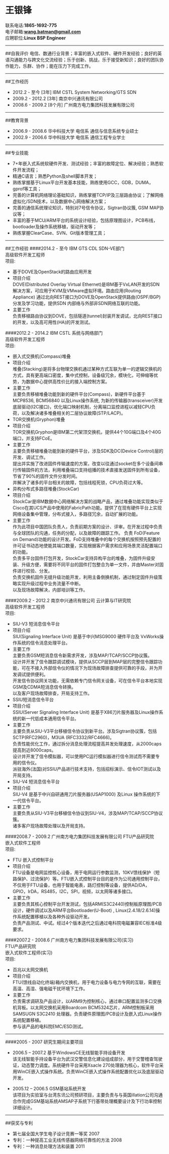王银锋
===============
联系电话:**1865-1692-775**  
电子邮箱:**wang.batman@gmail.com**  
应聘职位:**Linux BSP Engineer**  

_____________________________

##自我评价
电信、数通行业背景；丰富的嵌入式软件、硬件开发经验；良好的英语沟通能力与跨文化交流经验；乐于创新、挑战，乐于接受新知识；良好的团队协作能力，乐群、协作；能在压力下完成工作。  

___________________________

##工作经历
- 2012.2 -  至今 [3年] IBM CSTL System Networking/GTS SDN 
- 2009.2 - 2012.2  [3年] 南京中兴通讯有限公司
- 2008.6 - 2009.2  [8个月] 广州南方电力集团科技发展有限公司  

______________________________

##教育背景
 - 2006.9 - 2008.6 华中科技大学 电信系 通信与信息系统专业硕士  
 - 2002.9 - 2006.6 华中科技大学 电信系 通信工程专业学士  

______________________________ 

##专业技能
- 7+年嵌入式系统软硬件开发、测试经验；丰富的故障定位、解决经验；熟悉软件开发流程；
- 精通C语言；熟悉Python及shell脚本开发；
- 熟练掌握基于Linux平台开发基本技能，熟练使用GCC，GDB，DUMA，gprof等工具；
- 完善的计算机网络理论基础知识，熟练掌握TCP/IP及三层路由协议；了解网络虚拟化/SDN技术，以及数据中心网络解决方案；
- 完善的通信系统理论知识，特别对7号信令协议，Sigtran协议簇, GSM MAP协议等；
- 丰富的基于MCU/ARM平台的系统设计经验，包括原理图设计，PCB布线，bootloader及操作系统移植，驱动开发等；
- 熟练掌握ClearCase、SVN、Git版本管理工具；  

_______________________________

##工作经验
####2014.2  -  至今 IBM GTS CDL
SDN-VE部门  
高级软件开发工程师  
项目:   

- 基于DOVE及OpenStack的路由应用开发  
 - 项目介绍  
DOVE(Distributed Overlay Virtual Ethernet)是IBM基于VxLAN开发的SDN解决方案，可应用于KVM及VMware虚拟环境。路由应用(Routing Appliance) 通过北向REST接口为DOVE及OpenStack提供路由(OSPF/BGP)分发及学习功能，提供SDN 内部络与外部非SDN网络互联的功能。  
 - 主要工作  
负责移植路由协议到DOVE，包括隧道(tunnel)封装开发调试，北向REST接口的开发，以及高可用性(HA)的开发测试。  


####2012.2  -  2014.2 IBM CSTL
系统与网络部门  
高级软件开发工程师  
项目:  

- 嵌入式交换机(Compass)堆叠  
 - 项目介绍   
堆叠(Stacking)是将多台物理交换机通过某种方式互联为单一的逻辑交换机的方式，具有更高端口密度，集中式控制，设备级冗余，模块化，可伸缩等优势，为数据中心提供高性价比的接入端控制方案。  
 - 主要工作  
主要负责移植堆叠功能到新的硬件平台(Compass)，新硬件平台基于MCP8536, BCM56840 以及Linux操作系统, 为新的传输器(transceiver)开发底层驱动(I2C接口)，优化端口映射机制，分离端口监控进程以减轻CPU负荷，以及解决诸多堆叠相关的二层协议故障(STP/LACP)。  
- TOR交换机(Gryphon)堆叠  
 - 项目介绍  
TOR交换机Gryphon是IBM第二代架顶交换机，提供44个10G端口及4个40G端口，并支持FCoE。  
 - 主要工作  
主要负责移植堆叠功能到新的硬件平台，涉及SDK及DC(Device Control)层的开发、调试工作。  
提出并实施了改进固件传输速度的方案，改变以往通过socket在多个设备间串行传输固件的方法，利用堆叠端口支持组播的技术直接发送固件到所有设备，节省了90%的固件文件分发时间。  
并解决了诸多的平台相关的故障，包括线程死锁，CPU负荷过大等。  
- 异构分布式多路径堆叠(StockCar)  
 - 项目介绍   
StockCar是IBM数据中心网络解决方案的战略产品，通过堆叠功能实现类似于Cisco在其UCS产品中使用的FabricPath功能。提供了在现有硬件平台上实现网络设备集中管理，分布式接入，多路径冗余，自动扩展的功能。  
 - 主要工作  
作为此项目中国团队负责人，负责前期方案的设计、评审。在开发过程中负责与全球团队的沟通，任务的分配，以及故障的跟踪工作。
负责 FoD(Feature on Demand)功能的设计开发。FoD支持堆叠中的每个交换机按照预先配置的许可证书动态地使能其端口数量，实现根据客户需求和应用场景灵活配置端口的功能。  
负责多平台固件打包开发，StockCar支持异构平台的堆叠，为固件升级安装、升级方便，需要将不同平台的固件打包整合为单一文件，并由Master对固件进行校验、分发。  
负责交换机固件无缝升级功能开发，利用主备倒换机制，通过制定固件升级策略实现升级过程中业务流量不中断。  
以及现场故障解决，内部培训等工作。  


####2009.2  -  2012.2  南京中兴通讯有限公司
云计算与IT研究院  
高级软件开发工程师  
项目:  

- SIU-V3 短消息信令平台  
 - 项目介绍   
SIU(Signaling Interface Unit) 是基于中兴MSG9000 硬件平台及 VxWorks操作系统的信令消息处理平台。  
 - 主要工作  
主要负责GSM短消息信令新需求开发，涉及MAP/TCAP/SCCP协议簇。  
设计并开发了信令跟踪调试模块，提供从SCCP层到MAP层的完整信令跟踪功能，可在不接入外部信令仪的情况下为现场故障排查提供可靠的手段，并为开发调试提供便利。  
开发信令协议网关功能，无需依赖专门信令网关设备，可在信令平台本地实现GSM及CDMA短消息信令转换。  
以及客户现场故障排查，开局支持工作。    
- SSIU短消息信令平台  
 - 项目介绍  
SSIU(Server Signaling Interface Unit) 是基于X86刀片服务器及Linux操作系统的新一代低成本通用信令平台。   
 - 主要工作  
主要负责从SIU-V3平台移植信令协议到新平台。涉及Sigtran协议簇，包括SCTP(RFC2960)，M3UA (RFC3332/RFC4666)。  
负责性能优化工作，通过拆分消息处理流程提高并发处理速度，从2000caps提高到近8000caps。  
设计并开发了信令模拟器，可以使用PC运行模拟器进行信令测试而不需要专用的信令仪。  
派驻海外(法国)对SSIU产品进行技术支持，包括招标演示、信令IOT测试以及开局支持。  
- SIU-V4 短消息信令平台  
 - 项目介绍  
SIU-V4 是基于中兴自研通用刀片服务器(USAP1000) 及Linux 操作系统的下一代信令平台。  
 - 主要工作  
主要负责从SIU-V3平台移植信令协议到SIU-V4，涉及MAP/TCAP/SCCP协议簇。  
诸多客户现场故障处理以及开局支持。  

####2008.7  -  2009.2 广州南方电力集团科技发展有限公司
FTU产品研究院  
嵌入式软件工程师  
项目:  

- FTU 嵌入式控制平台  
 - 项目介绍  
FTU设备是电网监控核心设备，用于电网运行参数监测，10KV馈线保护（短路保护、过流保护）等。FTU嵌入式控制平台目的是作为公司通用控制平台，不仅用于FTU设备，也用于智能电表，路灯控制等设备，提供AD/DA，GPIO，IrDA，RS485，I2C，SPI，视频，以太网等诸多接口。  
 - 主要工作  
主要负责其核心控制平台开发测试，包括ARM(S3C2440)控制板原理图/PCB设计，硬件调试以及ARM平台Bootloader(U-Boot) , Linux(2.4.18/2.6.14)操作系统配置移植以及各种外设驱动开发。  
负责产品测试、中试。经过4个版本迭代之后通过电科院电磁兼容IEC标准4级要求。  

####2007.2  -  2008.6 广州南方电力集团科技发展有限公司(实习)  
FTU产品研究院  
嵌入式软件工程师(实习)  
项目:  

- 百兆以太网交换机  
 - 项目介绍  
FTU(馈线自动化终端)箱内交换机，用于电力设备与电力专网的互联，需要在高温、高湿、强电磁干扰环境下工作。  
 - 主要工作  
负责需求调研及产品设计，以ARM9为控制核心，通过串口配置监测多口交换机背板。以太网交换机采用Boardcom BCM5324芯片，ARM控制板采用SAMSUGN S3C2410 处理器。负责硬件原理图/PCB设计及嵌入式Linux操作系统配置移植。  
参与该产品的电科院EMC/ESD测试。   

____________________________________

####2005 - 2007 研究生期间主要项目
- 2006.5 – 2007.2	基于WindowsCE无线智能手持设备开发  
该无线智能手持设备平台为武汉交警信息化建设组成部分，用于交警稽查驾驶证，动态警力调度。系统硬件平台采用Xsacle 270处理器为核心，软件平台采用WinCE嵌入式操作系统。负责WinCE嵌入式操作系统配置优化以及底层驱动开发。

- 2005.12 – 2006.5  GSM基站系统开发  
该项目为实验室与台湾东讯公司预研项目，主要负责与与英国illation公司沟通合作完成GSM基站系统AMSAP子系统下行基带处理概要设计及下行功率控制详细设计。

_________________________________________

##获奖与专利
- 第七届全国大学生电子设计竞赛一等奖 2007
- 专利：一种提高工业无线传感器网络可靠性的方法 2008
- 专利：一种消息处理方法和装置 2011

